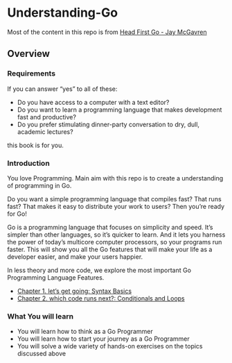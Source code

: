 # Understanding-Go

Most of the content in this repo is from [Head First Go - Jay McGavren](https://learning.oreilly.com/library/view/head-first-go/9781491969540/)

## Overview

### Requirements

If you can answer “yes” to all of these:

- Do you have access to a computer with a text editor?
- Do you want to learn a programming language that makes development fast and productive?
- Do you prefer stimulating dinner-party conversation to dry, dull, academic lectures?

this book is for you.

### Introduction

You love Programming. Main aim with this repo is to create a understanding of programming in Go.

Do you want a simple programming language that compiles fast? That runs fast? That makes it easy to distribute your work to users? Then you’re ready for Go!

Go is a programming language that focuses on simplicity and speed. It’s simpler than other languages, so it’s quicker to learn. And it lets you harness the power of today’s multicore computer processors, so your programs run faster. This will show you all the Go features that will make your life as a developer easier, and make your users happier.

In less theory and more code, we explore the most important Go Programming Language Features.

- [Chapter 1. let’s get going: Syntax Basics](chapters/chapter1_lets_get_going_syntax_basics.md)
- [Chapter 2. which code runs next?: Conditionals and Loops](chapters/chapter2_conditions_and_loops.md)

### What You will learn

- You will learn how to think as a Go Programmer
- You will learn how to start your journey as a Go Programmer
- You will solve a wide variety of hands-on exercises on the topics discussed above

